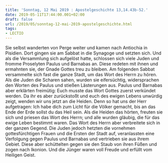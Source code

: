 ```yaml
---
title: 'Sonntag, 12 Mai 2019 : Apostelgeschichte 13,14.43b-52.'
date: 2019-05-11T17:44:00.001+02:00
draft: false
url: /2019/05/sonntag-12-mai-2019-apostelgeschichte.html
tags: 
- LECTIO
---
```


Sie selbst wanderten von Perge weiter und kamen nach Antiochia in Pisidien. Dort gingen sie am Sabbat in die Synagoge und setzten sich. Und als die Versammlung sich aufgelöst hatte, schlossen sich viele Juden und fromme Proselyten Paulus und Barnabas an. Diese redeten mit ihnen und ermahnten sie, der Gnade Gottes treu zu bleiben. Am folgenden Sabbat versammelte sich fast die ganze Stadt, um das Wort des Herrn zu hören. Als die Juden die Scharen sahen, wurden sie eifersüchtig, widersprachen den Worten des Paulus und stießen Lästerungen aus. Paulus und Barnabas aber erklärten freimütig: Euch musste das Wort Gottes zuerst verkündet werden. Da ihr es aber zurückstoßt und euch des ewigen Lebens unwürdig zeigt, wenden wir uns jetzt an die Heiden. Denn so hat uns der Herr aufgetragen: Ich habe dich zum Licht für die Völker gemacht, bis an das Ende der Erde sollst du das Heil sein. Als die Heiden das hörten, freuten sie sich und priesen das Wort des Herrn; und alle wurden gläubig, die für das ewige Leben bestimmt waren. Das Wort des Herrn aber verbreitete sich in der ganzen Gegend. Die Juden jedoch hetzten die vornehmen gottesfürchtigen Frauen und die Ersten der Stadt auf, veranlassten eine Verfolgung gegen Paulus und Barnabas und vertrieben sie aus ihrem Gebiet. Diese aber schüttelten gegen sie den Staub von ihren Füßen und zogen nach Ikonion. Und die Jünger waren voll Freude und erfüllt vom Heiligen Geist.